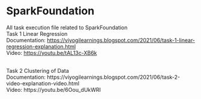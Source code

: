 # SparkFoundation
All task execution file related to SparkFoundation
<br>
Task 1 Linear Regression<br>
Documentation: https://viyogilearnings.blogspot.com/2021/06/task-1-linear-regression-explanation.html<br>
Video: https://youtu.be/tAL13c-XB6k<br>

<br>
Task 2 Clustering of Data<br>
Documentation: https://viyogilearnings.blogspot.com/2021/06/task-2-video-explanation-video.html<br>
Video: https://youtu.be/6Oou_dUkWRI<br>

<br>
